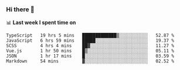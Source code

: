 ### Hi there 👋

<!--
**DBvc/DBvc** is a ✨ _special_ ✨ repository because its `README.md` (this file) appears on your GitHub profile.

Here are some ideas to get you started:

- 🔭 I’m currently working on ...
- 🌱 I’m currently learning ...
- 👯 I’m looking to collaborate on ...
- 🤔 I’m looking for help with ...
- 💬 Ask me about ...
- 📫 How to reach me: ...
- 😄 Pronouns: ...
- ⚡ Fun fact: ...
-->

📊 **Last week I spent time on**
<!--START_SECTION:waka-->

```text
TypeScript   19 hrs 5 mins   █████████████▒░░░░░░░░░░░   52.87 %
JavaScript   6 hrs 59 mins   █████░░░░░░░░░░░░░░░░░░░░   19.37 %
SCSS         4 hrs 4 mins    ██▓░░░░░░░░░░░░░░░░░░░░░░   11.27 %
Vue.js       1 hr 50 mins    █▒░░░░░░░░░░░░░░░░░░░░░░░   05.11 %
JSON         1 hr 17 mins    █░░░░░░░░░░░░░░░░░░░░░░░░   03.59 %
Markdown     54 mins         ▓░░░░░░░░░░░░░░░░░░░░░░░░   02.52 %
```

<!--END_SECTION:waka-->
